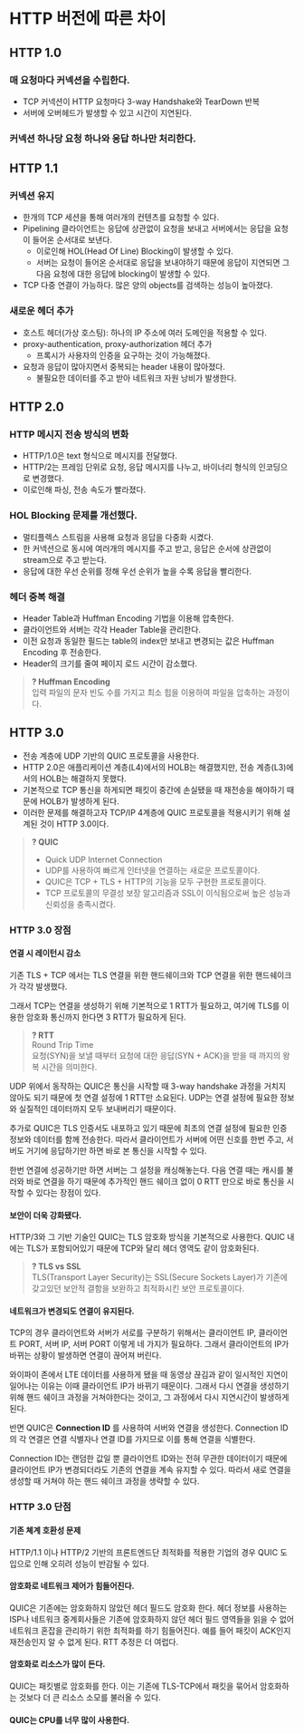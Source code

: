 # HTTP 버전에 따른 차이
## HTTP 1.0
### 매 요청마다 커넥션을 수립한다.
- TCP 커넥션이 HTTP 요청마다 3-way Handshake와 TearDown 반복
- 서버에 오버헤드가 발생할 수 있고 시간이 지연된다.

### 커넥션 하나당 요청 하나와 응답 하나만 처리한다.

## HTTP 1.1
### 커넥션 유지
- 한개의 TCP 세션을 통해 여러개의 컨텐츠를 요청할 수 있다.
- Pipelining 클라이언트는 응답에 상관없이 요청을 보내고 서버에서는 응답을 요청이 들어온 순서대로 보낸다.
  - 이로인해 HOL(Head Of Line) Blocking이 발생할 수 있다.
  - 서버는 요청이 들어온 순서대로 응답을 보내야하기 때문에 응답이 지연되면 그 다음 요청에 대한 응답에 blocking이 발생할 수 있다.
- TCP 다중 연결이 가능하다. 많은 양의 objects를 검색하는 성능이 높아졌다.

### 새로운 헤더 추가
- 호스트 헤더(가상 호스팅): 하나의 IP 주소에 여러 도메인을 적용할 수 있다.
- proxy-authentication, proxy-authorization 헤더 추가
  - 프록시가 사용자의 인증을 요구하는 것이 가능해졌다.
- 요청과 응답이 많아지면서 중복되는 header 내용이 많아졌다.
  - 불필요한 데이터를 주고 받아 네트워크 자원 낭비가 발생한다.

## HTTP 2.0
### HTTP 메시지 전송 방식의 변화
- HTTP/1.0은 text 형식으로 메시지를 전달했다.
- HTTP/2는 프레임 단위로 요청, 응답 메시지를 나누고, 바이너리 형식의 인코딩으로 변경했다.
- 이로인해 파싱, 전송 속도가 빨라졌다.

### HOL Blocking 문제를 개선했다.
  - 멀티플렉스 스트림을 사용해 요청과 응답을 다중화 시켰다.
  - 한 커넥션으로 동시에 여러개의 메시지를 주고 받고, 응답은 순서에 상관없이 stream으로 주고 받는다.
  - 응답에 대한 우선 순위를 정해 우선 순위가 높을 수록 응답을 빨리한다.
  
### 헤더 중복 해결
- Header Table과 Huffman Encoding 기법을 이용해 압축한다.
- 클라이언트와 서버는 각각 Header Table을 관리한다.
- 이전 요청과 동일한 필드는 table의 index만 보내고 변경되는 값은 Huffman Encoding 후 전송한다.
- Header의 크기를 줄여 페이지 로드 시간이 감소했다.

> **? Huffman Encoding** <br/>
> 입력 파일의 문자 빈도 수를 가지고 최소 힙을 이용하여 파일을 압축하는 과정이다.

## HTTP 3.0
- 전송 계층에 UDP 기반의 QUIC 프로토콜을 사용한다.
- HTTP 2.0은 애플리케이션 계층(L4)에서의 HOLB는 해결했지만, 전송 계층(L3)에서의 HOLB는 해결하지 못했다.
- 기본적으로 TCP 통신을 하게되면 패킷이 중간에 손실됐을 때 재전송을 해야하기 때문에 HOLB가 발생하게 된다.
- 이러한 문제를 해결하고자 TCP/IP 4계층에 QUIC 프로토콜을 적용시키기 위해 설계된 것이 HTTP 3.0이다.

> **? QUIC** <br />
> - Quick UDP Internet Connection
> - UDP를 사용하여 빠르게 인터넷을 연결하는 새로운 프로토콜이다.
> - QUIC은 TCP + TLS + HTTP의 기능을 모두 구현한 프로토콜이다.
> - TCP 프로토콜의 무결성 보장 알고리즘과 SSL이 이식됨으로써 높은 성능과 신뢰성을 충족시켰다.

### HTTP 3.0 장점
#### 연결 시 레이턴시 감소
기존 TLS + TCP 에서는 TLS 연결을 위한 핸드쉐이크와 TCP 연결을 위한 핸드쉐이크가 각각 발생했다.

그래서 TCP는 연결을 생성하기 위해 기본적으로 1 RTT가 필요하고, 여기에 TLS를 이용한 암호화 통신까지 한다면 3 RTT가 필요하게 된다.

> **? RTT** <br />
> Round Trip Time <br />
> 요청(SYN)을 보낼 때부터 요청에 대한 응답(SYN + ACK)을 받을 때 까지의 왕복 시간을 의미한다.

UDP 위에서 동작하는 QUIC은 통신을 시작할 때 3-way handshake 과정을 거치지 않아도 되기 때문에 첫 연결 설정에 1 RTT만 소요된다. UDP는 연결 설정에 필요한 정보와 실질적인 데이터까지 모두 보내버리기 때문이다.

추가로 QUIC은 TLS 인증서도 내포하고 있기 때문에 최초의 연결 설정에 필요한 인증 정보와 데이터를 함께 전송한다. 따라서 클라이언트가 서버에 어떤 신호를 한번 주고, 서버도 거기에 응답하기만 하면 바로 본 통신을 시작할 수 있다.

한번 연결에 성공하기만 하면 서버는 그 설정을 캐싱해놓는다. 다음 연결 때는 캐시를 불러와 바로 연결을 하기 때문에 추가적인 핸드 쉐이크 없이 0 RTT 만으로 바로 통신을 시작할 수 있다는 장점이 있다.

#### 보안이 더욱 강화됐다.
HTTP/3와 그 기반 기술인 QUIC는 TLS 암호화 방식을 기본적으로 사용한다. QUIC 내에는 TLS가 포함되어있기 때문에 TCP와 달리 헤더 영역도 같이 암호화된다.

> **? TLS vs SSL** <br />
> TLS(Transport Layer Security)는 SSL(Secure Sockets  Layer)가 기존에 갖고있던 보안적 결함을 보완하고 최적화시킨 보안 프로토콜이다.

#### 네트워크가 변경되도 연결이 유지된다.

TCP의 경우 클라이언트와 서버가 서로를 구분하기 위해서는 클라이언트 IP, 클라이언트 PORT, 서버 IP, 서버 PORT 이렇게 네 가지가 필요하다. 그래서 클라이언트의 IP가 바뀌는 상황이 발생하면 연결이 끊어져 버린다.

와이파이 존에서 LTE 데이터를 사용하게 됐을 때 동영상 끊김과 같이 일시적인 지연이 일어나는 이유는 이때 클라이언트 IP가 바뀌기 때문이다. 그래서 다시 연결을 생성하기 위해 핸드 쉐이크 과정을 거쳐야한다는 것이고, 그 과정에서 다시 지연시간이 발생하게 된다.

반면 QUIC은 **Connection ID** 를 사용하여 서버와 연결을 생성한다. Connection ID의 각 연결은 연결 식별자나 연결 ID를 가지므로 이를 통해 연결을 식별한다.

Connection ID는 랜덤한 값일 뿐 클라이언트 ID와는 전혀 무관한 데이터이기 때문에 클라이언트 IP가 변경되더라도 기존의 연결을 계속 유지할 수 있다. 따라서 새로 연결을 생성할 때 거쳐야 하는 핸드 쉐이크 과정을 생략할 수 있다.

### HTTP 3.0 단점
#### 기존 쳬계 호환성 문제
HTTP/1.1 이나 HTTP/2 기반의 프론트엔드단 최적화를 적용한 기업의 경우 QUIC 도입으로 인해 오히려 성능이 반감될 수 있다.

#### 암호화로 네트워크 제어가 힘들어진다.
QUIC은 기존에는 암호화하지 않았던 헤더 필드도 암호화 한다. 헤더 정보를 사용하는 ISP나 네트워크 중계회사들은 기존에 암호화하지 않던 헤더 필드 영역들을 읽을 수 없어 네트워크 혼잡을 관리하기 위한 최적화를 하기 힘들어진다. 예를 들어 패킷이 ACK인지 재전송인지 알 수 없게 된다. RTT 추정은 더 여럽다.

#### 암호화로 리소스가 많이 든다.
QUIC는 패킷별로 암호화를 한다. 이는 기존에 TLS-TCP에서 패킷을 묶어서 암호화하는 것보다 더 큰 리소스 소모를 불러올 수 있다.

#### QUIC는 CPU를 너무 많이 사용한다.